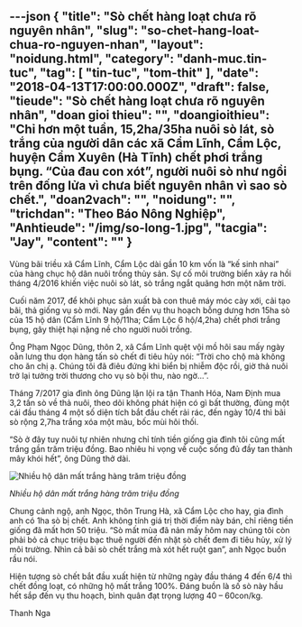 ---json
{
    "title": "Sò chết hàng loạt chưa rõ nguyên nhân",
    "slug": "so-chet-hang-loat-chua-ro-nguyen-nhan",
    "layout": "noidung.html",
    "category": "danh-muc.tin-tuc",
    "tag": [
        "tin-tuc",
        "tom-thit"
    ],
    "date": "2018-04-13T17:00:00.000Z",
    "draft": false,
    "tieude": "Sò chết hàng loạt chưa rõ nguyên nhân",
    "doan gioi thieu": "",
    "doangioithieu": "Chỉ hơn một tuần, 15,2ha/35ha nuôi sò lát, sò trắng của người dân các xã Cẩm Lĩnh, Cẩm Lộc, huyện Cẩm Xuyên (Hà Tĩnh) chết phơi trắng bụng. “Của đau con xót”, người nuôi sò như ngồi trên đống lửa vì chưa biết nguyên nhân vì sao sò chết.",
    "doan2vach": "",
    "noidung": "",
    "trichdan": "Theo Báo Nông Nghiệp",
    "Anhtieude": "/img/so-long-1.jpg",
    "tacgia": "Jay",
    "__content__": ""
}
---
<p><span style="font-size:14px">V&ugrave;ng b&atilde;i triều x&atilde; Cẩm Lĩnh, Cẩm Lộc d&agrave;i gần 10 km vốn l&agrave; &ldquo;kế sinh nhai&rdquo; của h&agrave;ng chục hộ d&acirc;n nu&ocirc;i trồng thủy sản. Sự cố m&ocirc;i trường biển xảy ra hồi th&aacute;ng 4/2016 khiến việc nu&ocirc;i s&ograve; l&aacute;t, s&ograve; trắng ngắt qu&atilde;ng hơn một năm trời.</span></p>

<p><span style="font-size:14px">Cuối năm 2017, để kh&ocirc;i phục sản xuất b&agrave; con thu&ecirc; m&aacute;y m&oacute;c c&agrave;y xới, cải tạo b&atilde;i, thả giống vụ s&ograve; mới. Nay gần đến vụ thu hoạch bỗng dưng hơn 15ha s&ograve; của 15 hộ d&acirc;n (Cẩm Lĩnh 9 hộ/11ha; Cẩm Lộc 6 hộ/4,2ha) chết phơi trắng bụng, g&acirc;y thiệt hại nặng nề cho người nu&ocirc;i trồng.</span></p>

<p><span style="font-size:14px">&Ocirc;ng Phạm Ngọc Dũng, th&ocirc;n 2, x&atilde; Cẩm Lĩnh quệt vội mồ h&ocirc;i sau mấy ng&agrave;y oằn lưng thu dọn h&agrave;ng tấn s&ograve; chết đi ti&ecirc;u hủy n&oacute;i: &ldquo;Trời cho chộ m&agrave; kh&ocirc;ng cho ăn chị ạ. Ch&uacute;ng t&ocirc;i đ&atilde; đi&ecirc;u đứng khi biển bị nhiễm độc rồi, giờ thả nu&ocirc;i trở lại tưởng trời thương cho vụ s&ograve; bội thu, n&agrave;o ngờ...&rdquo;.</span></p>

<p><span style="font-size:14px">Th&aacute;ng 7/2017 gia đ&igrave;nh &ocirc;ng Dũng lặn lội ra tận Thanh H&oacute;a, Nam Định mua 3,2 tấn s&ograve; về thả nu&ocirc;i, theo d&otilde;i kh&ocirc;ng ph&aacute;t hiện c&oacute; g&igrave; bất thường, đ&ugrave;ng một c&aacute;i đầu th&aacute;ng 4 một số diện t&iacute;ch bắt đầu chết rải r&aacute;c, đến ng&agrave;y 10/4 th&igrave; b&atilde;i s&ograve; rộng 2,7ha trắng x&oacute;a một m&agrave;u, bốc m&ugrave;i h&ocirc;i thối.</span></p>

<p><span style="font-size:14px">&ldquo;S&ograve; ở đ&acirc;y tuy nu&ocirc;i tự nhi&ecirc;n nhưng chỉ t&iacute;nh tiền giống gia đ&igrave;nh t&ocirc;i cũng mất trắng gần trăm triệu đồng. Bao nhi&ecirc;u hi vọng về cuộc sống đủ đầy tan th&agrave;nh m&acirc;y kh&oacute;i hết&rdquo;, &ocirc;ng Dũng thở d&agrave;i.</span></p>

<p><span style="font-size:14px"><img alt="Nhiều hộ dân mất trắng hàng trăm triệu đồng" src="http://image.nongnghiep.vn/upload/2018/4/12/17-30-33_4.jpg" title="Nhiều hộ dân mất trắng hàng trăm triệu đồng" /></span></p>

<p><span style="font-size:14px"><em>Nhiều hộ d&acirc;n mất trắng h&agrave;ng trăm triệu đồng&nbsp;</em></span></p>

<p><span style="font-size:14px">Chung cảnh ngộ, anh Ngọc, th&ocirc;n Trung H&agrave;, x&atilde; Cẩm Lộc cho hay, gia đ&igrave;nh anh c&oacute; 1ha s&ograve; bị chết. Anh kh&ocirc;ng t&iacute;nh gi&aacute; trị thời điểm n&agrave;y b&aacute;n, chỉ ri&ecirc;ng tiền giống đ&atilde; mất hơn 50 triệu. &ldquo;S&ograve; mất m&ugrave;a đ&atilde; nản mấy h&ocirc;m nay ch&uacute;ng t&ocirc;i c&ograve;n phải bỏ cả chục triệu bạc thu&ecirc; người đến nhặt s&ograve; chết đem đi ti&ecirc;u hủy, xử l&yacute; m&ocirc;i trường. Nh&igrave;n cả b&atilde;i s&ograve; chết trắng m&agrave; x&oacute;t hết ruột gan&rdquo;, anh Ngọc buồn rầu n&oacute;i.</span></p>

<p><span style="font-size:14px">Hiện tượng s&ograve; chết bắt đầu xuất hiện từ những ng&agrave;y đầu th&aacute;ng 4 đến 6/4 th&igrave; chết đồng loạt, c&oacute; những hộ mất trắng 100%. Đ&aacute;ng buồn l&agrave; số s&ograve; n&agrave;y hầu hết sắp đến vụ thu hoạch, b&igrave;nh qu&acirc;n đạt trọng lượng 40 &ndash; 60con/kg.</span></p>

<p><span style="font-size:14px">Thanh Nga&nbsp;</span></p>
